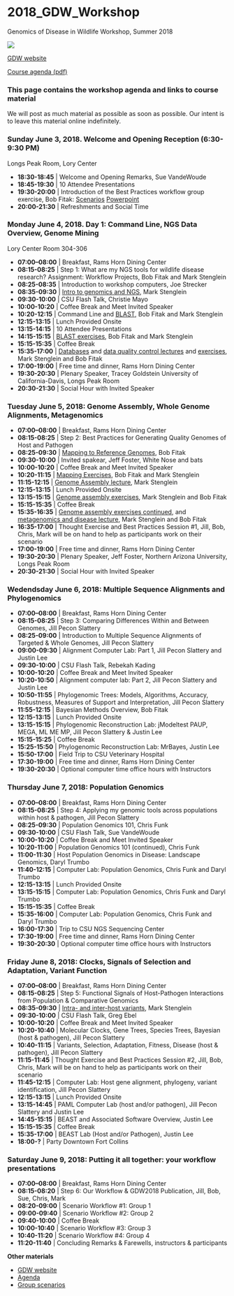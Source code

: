 # 2018_GDW_Workshop
Genomics of Disease in Wildlife Workshop, Summer 2018

<img src="http://gdwworkshop.colostate.edu/media/sites/131/2016/11/GDW.png">

[GDW website](https://gdwworkshop.colostate.edu/)


[Course agenda (pdf)](./GDW2018_Agenda.pdf)

### This page contains the workshop agenda and links to course material 

We will post as much material as possible as soon as possible. Our intent is to leave this material online indefinitely.

### Sunday June 3, 2018. Welcome and Opening Reception (6:30-9:30 PM) 
Longs Peak Room, Lory Center

 * **18:30-18:45** | Welcome and Opening Remarks, Sue VandeWoude  
 * **18:45-19:30** | 10 Attendee Presentations
 * **19:30-20:00** | Introduction of the Best Practices workflow group exercise, Bob Fitak: [Scenarios](./GDW_2018_scenarios.pdf) [Powerpoint](./lectures/Fitak_GWD2018_GroupActivity.pdf)  
 * **20:00-21:30** | Refreshments and Social Time 
### Monday June 4, 2018. Day 1: Command Line, NGS Data Overview, Genome Mining
Lory Center Room 304-306

 * **07:00–08:00** | Breakfast, Rams Horn Dining Center
 * **08:15-08:25** | Step 1: What are my NGS tools for wildlife disease research? Assignment: Workflow Projects, Bob Fitak and Mark Stenglein
 * **08:25-08:35** | Introduction to workshop computers, Joe Strecker
 * **08:35-09:30** | [Intro to genomics and NGS](./lectures/Stenglein_introduction_to_genomics_and_sequencing_lecture.pdf), Mark Stenglein 
 * **09:30-10:00** | CSU Flash Talk, Christie Mayo
 * **10:00-10:20** | Coffee Break and Meet Invited Speaker
 * **10:20-12:15** | Command Line and [BLAST](./lectures/Fitak_GWD2017_Blast.pdf), Bob Fitak and Mark Stenglein
 * **12:15-13:15** | Lunch Provided Onsite
 * **13:15-14:15** | 10 Attendee Presentations
 * **14:15-15:15** | [BLAST exercises](./exercises/Blast_exercise.md), Bob Fitak and Mark Stenglein
 * **15:15-15:35** | Coffee Break
 * **15:35-17:00** | [Databases](./lectures/Stenglein_databases_lecture.pdf) and [data quality control lectures](./lectures/Fitak_GWD2017_NGS-QC.pdf) and [exercises](./exercises/download_exercise.md), Mark Stenglein and Bob Fitak
 * **17:00-19:00** | Free time and dinner, Rams Horn Dining Center 
 * **19:30-20:30** | Plenary Speaker, Tracey Goldstein University of California-Davis, Longs Peak Room 
 * **20:30-21:30** | Social Hour with Invited Speaker

### Tuesday June 5, 2018: Genome Assembly, Whole Genome Alignments, Metagenomics

 * **07:00–08:00** | Breakfast, Rams Horn Dining Center
 * **08:15-08:25** | Step 2: Best Practices for Generating Quality Genomes of Host and Pathogen
 * **08:25-09:30** | [Mapping to Reference Genomes](./lectures/Fitak_GWD2017_Mapping.pdf), Bob Fitak
 * **09:30-10:00** | Invited spakear, Jeff Foster, White Nose and bats
 * **10:00-10:20** | Coffee Break and Meet Invited Speaker
 * **10:20-11:15** | [Mapping Exercises](./exercises/mapping_assembly_exercise.md), Bob Fitak and Mark Stenglein
 * **11:15-12:15** | [Genome Assembly lecture](./lectures/Stenglein_de_novo_assembly_lecture.pdf), Mark Stenglein
 * **12:15-13:15** | Lunch Provided Onsite
 * **13:15-15:15** | [Genome assembly exercises](./exercises/mapping_assembly_exercise.md), Mark Stenglein and Bob Fitak
 * **15:15-15:35** | Coffee Break
 * **15:35-16:35** | [Genome assembly exercises continued](./exercises/mapping_assembly_exercise.md), and [metagenomics and disease lecture](./lectures/Stenglein_metagenomics_lecture.pdf), Mark Stenglein and Bob Fitak
 * **16:35-17:00** | Thought Exercise and Best Practices Session #1, Jill, Bob, Chris, Mark will be on hand to help as participants work on their scenario
 * **17:00-19:00** | Free time and dinner, Rams Horn Dining Center 
 * **19:30-20:30** | Plenary Speaker, Jeff Foster, Northern Arizona University, Longs Peak Room 
 * **20:30-21:30** | Social Hour with Invited Speaker

### Wedendsday June 6, 2018: Multiple Sequence Alignments and Phylogenomics

 * **07:00–08:00** | Breakfast, Rams Horn Dining Center
 * **08:15-08:25** | Step 3: Comparing Differences Within and Between Genomes, Jill Pecon Slattery
 * **08:25-09:00** | Introduction to Multiple Sequence Alignments of Targeted & Whole Genomes, Jill Pecon Slattery
 * **09:00-09:30** | Alignment Computer Lab: Part 1, Jill Pecon Slattery and Justin Lee
 * **09:30-10:00** | CSU Flash Talk, Rebekah Kading
 * **10:00-10:20** | Coffee Break and Meet Invited Speaker
 * **10:20-10:50** | Alignment computer lab: Part 2, Jill Pecon Slattery and Justin Lee
 * **10:50-11:55** | Phylogenomic Trees: Models, Algorithms, Accuracy, Robustness, Measures of Support and Interpretation, Jill Pecon Slattery
 * **11:55-12:15** | Bayesian Methods Overview, Bob Fitak
 * **12:15-13:15** | Lunch Provided Onsite
 * **13:15-15:15** | Phylogenomic Reconstruction Lab: jModeltest PAUP, MEGA, ML ME MP, Jill Pecon Slattery & Justin Lee
 * **15:15-15:25** | Coffee Break
 * **15:25-15:50** | Phylogenomic Reconstruction Lab: MrBayes, Justin Lee
 * **15:50-17:00** | Field Trip to CSU Veterinary Hospital
 * **17:30-19:00** | Free time and dinner, Rams Horn Dining Center 
 * **19:30-20:30** | Optional computer time office hours with Instructors

### Thursday June 7, 2018: Population Genomics

 * **07:00–08:00** | Breakfast, Rams Horn Dining Center
 * **08:15-08:25** | Step 4: Applying my genomic tools across populations within host & pathogen, Jill Pecon Slattery
 * **08:25-09:30** | Population Genomics 101, Chris Funk
 * **09:30-10:00** | CSU Flash Talk, Sue VandeWoude
 * **10:00-10:20** | Coffee Break and Meet Invited Speaker
 * **10:20-11:00** | Population Genomics 101 (continued), Chris Funk
 * **11:00-11:30** | Host Population Genomics in Disease: Landscape Genomics, Daryl Trumbo
 * **11:40-12:15** | Computer Lab: Population Genomics, Chris Funk and Daryl Trumbo
 * **12:15-13:15** | Lunch Provided Onsite
 * **13:15-15:15** | Computer Lab: Population Genomics, Chris Funk and Daryl Trumbo
 * **15:15-15:35** | Coffee Break
 * **15:35-16:00** | Computer Lab: Population Genomics, Chris Funk and Daryl Trumbo
 * **16:00-17:30** | Trip to CSU NGS Sequencing Center
 * **17:30-19:00** | Free time and dinner, Rams Horn Dining Center 
 * **19:30-20:30** | Optional computer time office hours with Instructors

### Friday June 8, 2018: Clocks, Signals of Selection and Adaptation, Variant Function

 * **07:00–08:00** | Breakfast, Rams Horn Dining Center
 * **08:15-08:25** | Step 5: Functional Signals of Host-Pathogen Interactions from Population & Comparative Genomics 
 * **08:35-09:30** | [Intra- and inter-host variants](./lectures/Stenglein_intrahost_variants.pdf), Mark Stenglein
 * **09:30-10:00** | CSU Flash Talk, Greg Ebel
 * **10:00-10:20** | Coffee Break and Meet Invited Speaker
 * **10:20-10:40** | Molecular Clocks, Gene Trees, Species Trees, Bayesian (host & pathogen), Jill Pecon Slattery
 * **10:40-11:15** | Variants, Selection, Adaptation, Fitness, Disease (host & pathogen), Jill Pecon Slattery
 * **11:15-11:45** | Thought Exercise and Best Practices Session #2, Jill, Bob, Chris, Mark will be on hand to help as participants work on their scenario
 * **11:45-12:15** | Computer Lab: Host gene alignment, phylogeny, variant identification, Jill Pecon Slattery
 * **12:15-13:15** | Lunch Provided Onsite
 * **13:15-14:45** | PAML Computer Lab (host and/or pathogen), Jill Pecon Slattery and Justin Lee
 * **14:45-15:15** | BEAST and Associated Software Overview, Justin Lee
 * **15:15-15:35** | Coffee Break
 * **15:35-17:00** | BEAST Lab (Host and/or Pathogen), Justin Lee
 * **18:00-?** | Party Downtown Fort Collins    

### Saturday June 9, 2018: Putting it all together: your workflow presentations

 * **07:00–08:00** | Breakfast, Rams Horn Dining Center
 * **08:15-08:20** | Step 6: Our Workflow & GDW2018 Publication, Jill, Bob, Sue, Chris, Mark
 * **08:20-09:00** | Scenario Workflow #1: Group 1
 * **09:00-09:40** | Scenario Workflow #2: Group 2 
 * **09:40-10:00** | Coffee Break
 * **10:00-10:40** | Scenario Workflow #3: Group 3
 * **10:40-11:20** | Scenario Workflow #4: Group 4
 * **11:20-11:40** | Concluding Remarks & Farewells, instructors & participants




**Other materials**

* [GDW website](https://gdwworkshop.colostate.edu/)
* [Agenda](./GDW2018_Agenda.pdf)
* [Group scenarios](./GDW_2018_scenarios.pdf)





<!-- <br><br><img src="./images/gdw_panorama.jpg"> -->
